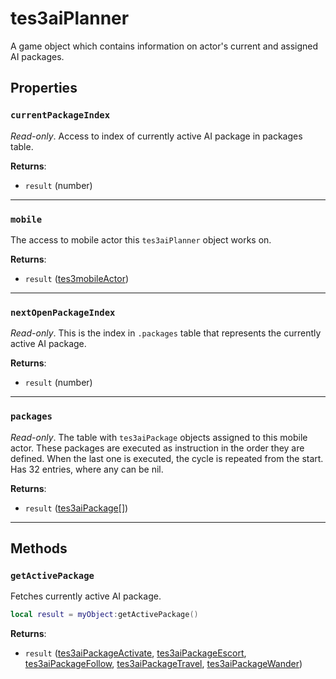 # tes3aiPlanner
<div class="search_terms" style="display: none">tes3aiplanner, aiplanner</div>

<!---
	This file is autogenerated. Do not edit this file manually. Your changes will be ignored.
	More information: https://github.com/MWSE/MWSE/tree/master/docs
-->

A game object which contains information on actor's current and assigned AI packages.

## Properties

### `currentPackageIndex`
<div class="search_terms" style="display: none">currentpackageindex</div>

*Read-only*. Access to index of currently active AI package in packages table.

**Returns**:

* `result` (number)

***

### `mobile`
<div class="search_terms" style="display: none">mobile</div>

The access to mobile actor this `tes3aiPlanner` object works on.

**Returns**:

* `result` ([tes3mobileActor](../../types/tes3mobileActor))

***

### `nextOpenPackageIndex`
<div class="search_terms" style="display: none">nextopenpackageindex</div>

*Read-only*. This is the index in `.packages` table that represents the currently active AI package.

**Returns**:

* `result` (number)

***

### `packages`
<div class="search_terms" style="display: none">packages</div>

*Read-only*. The table with `tes3aiPackage` objects assigned to this mobile actor. These packages are executed as instruction in the order they are defined. When the last one is executed, the cycle is repeated from the start. Has 32 entries, where any can be nil.

**Returns**:

* `result` ([tes3aiPackage](../../types/tes3aiPackage)[])

***

## Methods

### `getActivePackage`
<div class="search_terms" style="display: none">getactivepackage, activepackage</div>

Fetches currently active AI package.

```lua
local result = myObject:getActivePackage()
```

**Returns**:

* `result` ([tes3aiPackageActivate](../../types/tes3aiPackageActivate), [tes3aiPackageEscort](../../types/tes3aiPackageEscort), [tes3aiPackageFollow](../../types/tes3aiPackageFollow), [tes3aiPackageTravel](../../types/tes3aiPackageTravel), [tes3aiPackageWander](../../types/tes3aiPackageWander))

